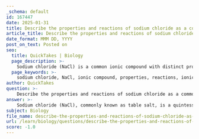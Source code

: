 ```yaml
---
_schema: default
id: 167447
date: 2025-01-31
title: Describe the properties and reactions of sodium chloride as a common ionic compound.
article_title: Describe the properties and reactions of sodium chloride as a common ionic compound.
date_format: MMM DD, YYYY
post_on_text: Posted on
seo:
  title: QuickTakes | Biology
  page_description: >-
    Sodium chloride (NaCl) is a common ionic compound with distinct properties such as high melting and boiling points, solubility in water, and electrical conductivity when dissolved. It participates in various reactions and is essential in industrial applications and biological systems.
  page_keywords: >-
    sodium chloride, NaCl, ionic compound, properties, reactions, ionic structure, physical state, solubility, electrical conductivity, dissolution, chemical reactions, industrial applications, biological importance, electrolysis
author: QuickTakes
question: >-
    Describe the properties and reactions of sodium chloride as a common ionic compound.
answer: >-
    Sodium chloride (NaCl), commonly known as table salt, is a quintessential example of an ionic compound with distinct properties and reactions. Here’s a detailed overview of its characteristics and behaviors:\n\n### Properties of Sodium Chloride\n\n1. **Ionic Structure**: Sodium chloride is formed through the transfer of an electron from sodium (Na) to chlorine (Cl), resulting in the formation of Na⁺ and Cl⁻ ions. These oppositely charged ions are held together by strong electrostatic forces, known as ionic bonds, which create a stable crystalline lattice structure. In this arrangement, each sodium ion is surrounded by six chloride ions and vice versa, maximizing attractive forces and minimizing repulsion.\n\n2. **Physical State**: At room temperature, sodium chloride is a solid that forms colorless, cubic crystals. It has a high melting point (approximately 801 °C) and boiling point (approximately 1465 °C), which is characteristic of ionic compounds due to the strong ionic bonds that must be overcome to change states.\n\n3. **Solubility**: Sodium chloride is highly soluble in water. When dissolved, the ionic bonds break, and water molecules surround the individual Na⁺ and Cl⁻ ions, effectively isolating them. This process is crucial for many biological and chemical processes, as it allows for the transport of ions in solution.\n\n4. **Electrical Conductivity**: In solid form, sodium chloride does not conduct electricity. However, when dissolved in water or melted, it dissociates into its constituent ions, allowing the solution to conduct electricity. This property is essential in various applications, including electrolysis.\n\n### Reactions Involving Sodium Chloride\n\n1. **Dissolution in Water**: When sodium chloride is added to water, it dissolves, and the following reaction occurs:\n   $$\n   \text{NaCl (s)} \rightarrow \text{Na}^+ (aq) + \text{Cl}^- (aq)\n   $$\n   This reaction illustrates the dissociation of the ionic compound into its ions, which are then stabilized by interactions with water molecules.\n\n2. **Chemical Reactions**: Sodium chloride can participate in various chemical reactions. For example, it can react with acids and bases. A notable reaction is the neutralization of hydrochloric acid (HCl) with sodium hydroxide (NaOH), producing sodium chloride and water:\n   $$\n   \text{NaOH} + \text{HCl} \rightarrow \text{NaCl} + \text{H}_2\text{O}\n   $$\n\n3. **Industrial Applications**: Sodium chloride is a fundamental raw material in the chemical industry. It is used in the production of chlorine gas and sodium hydroxide through electrolysis, which are essential for manufacturing various products, including plastics, paper, and detergents. Additionally, it is widely used for de-icing roads during winter, enhancing safety and mobility.\n\n4. **Biological Importance**: Sodium chloride plays a critical role in biological systems. It is essential for maintaining osmotic balance and is involved in nerve impulse transmission and muscle contraction. The presence of Na⁺ and Cl⁻ ions in bodily fluids is vital for physiological functions.\n\n### Summary\n\nIn summary, sodium chloride (NaCl) is a prominent ionic compound characterized by its crystalline structure, high solubility in water, and ability to conduct electricity when dissolved. Its reactions, particularly in aqueous solutions, and its industrial and biological significance underscore its importance in both chemistry and everyday life.
subject: Biology
file_name: describe-the-properties-and-reactions-of-sodium-chloride-as-a-common-ionic-compound.md
url: /learn/biology/questions/describe-the-properties-and-reactions-of-sodium-chloride-as-a-common-ionic-compound
score: -1.0
---
```


&nbsp;